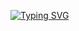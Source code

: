 [![Typing SVG](https://readme-typing-svg.herokuapp.com?color=FF3670&size=35&center=true&vCenter=true&width=1000&lines=WELCOME+TO+MY+GITHUB+PROFILE!;MY+NAME+IS+JOZÉ+HERNÁNDEZ;I'm+a+Freelancer+Software+Engineer)](https://git.io/typing-svg)

